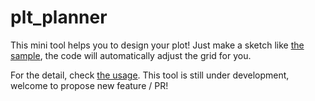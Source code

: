# plt_planner
This mini tool helps you to design your plot! 
Just make a sketch like [the sample](sample.png), the code will automatically adjust the grid for you.

For the detail, check [the usage](usage.ipynb). 
This tool is still under development, welcome to propose new feature / PR!
